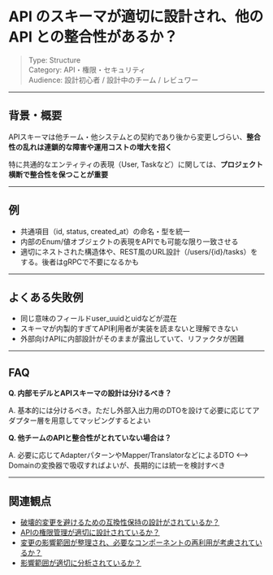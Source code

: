 # API のスキーマが適切に設計され、他の API との整合性があるか？

> Type: Structure  
> Category: API・権限・セキュリティ  
> Audience: 設計初心者 / 設計中のチーム / レビュワー

---

## 背景・概要

APIスキーマは他チーム・他システムとの契約であり後から変更しづらい、**整合性の乱れは連鎖的な障害や運用コストの増大を招く**

特に共通的なエンティティの表現（User, Taskなど）に関しては、**プロジェクト横断で整合性を保つことが重要**

---

## 例

- 共通項目（id, status, created_at）の命名・型を統一
- 内部のEnum/値オブジェクトの表現をAPIでも可能な限り一致させる
- 適切にネストされた構造体や、REST風のURL設計（/users/{id}/tasks）をする。後者はgRPCで不要になるかも

---

## よくある失敗例

- 同じ意味のフィールドuser_uuidとuidなどが混在
- スキーマが内製的すぎてAPI利用者が実装を読まないと理解できない
- 外部向けAPIに内部設計がそのままが露出していて、リファクタが困難

---

## FAQ

**Q. 内部モデルとAPIスキーマの設計は分けるべき？**

A. 基本的には分けるべき。ただし外部入出力用のDTOを設けて必要に応じてアダプター層を用意してマッピングするとよい

**Q. 他チームのAPIと整合性がとれていない場合は？**

A. 必要に応じてAdapterパターンやMapper/TranslatorなどによるDTO <–> Domainの変換器で吸収すればよいが、長期的には統一を検討すべき

---

## 関連観点

- [破壊的変更を避けるための互換性保持の設計がされているか？](https://zenn.dev/kanaria007/articles/e36029117ba81b)
- [APIの権限管理が適切に設計されているか？](https://zenn.dev/kanaria007/articles/03fb36eb3d41f3)
- [変更の影響範囲が整理され、必要なコンポーネントの再利用が考慮されているか？](https://zenn.dev/kanaria007/articles/95f9d91567a9ee)
- [影響範囲が適切に分析されているか？](https://zenn.dev/kanaria007/articles/889dbfe28a793e)
